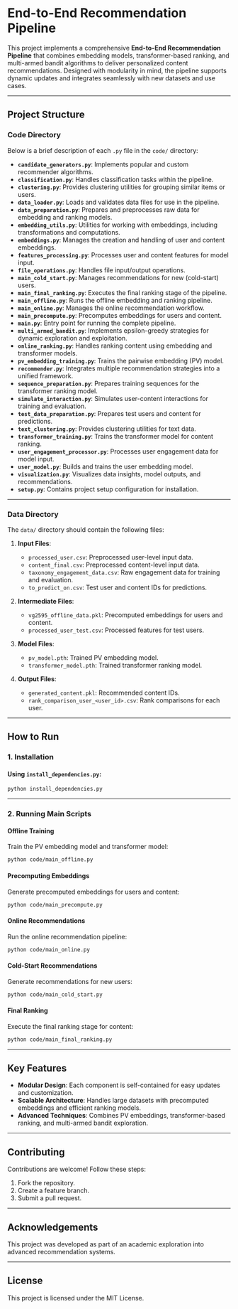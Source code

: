 # **End-to-End Recommendation Pipeline**

This project implements a comprehensive **End-to-End Recommendation Pipeline** that combines embedding models, transformer-based ranking, and multi-armed bandit algorithms to deliver personalized content recommendations. Designed with modularity in mind, the pipeline supports dynamic updates and integrates seamlessly with new datasets and use cases.

---

## **Project Structure**

### **Code Directory**
Below is a brief description of each `.py` file in the `code/` directory:

- **`candidate_generators.py`**: Implements popular and custom recommender algorithms.
- **`classification.py`**: Handles classification tasks within the pipeline.
- **`clustering.py`**: Provides clustering utilities for grouping similar items or users.
- **`data_loader.py`**: Loads and validates data files for use in the pipeline.
- **`data_preparation.py`**: Prepares and preprocesses raw data for embedding and ranking models.
- **`embedding_utils.py`**: Utilities for working with embeddings, including transformations and computations.
- **`embeddings.py`**: Manages the creation and handling of user and content embeddings.
- **`features_processing.py`**: Processes user and content features for model input.
- **`file_operations.py`**: Handles file input/output operations.
- **`main_cold_start.py`**: Manages recommendations for new (cold-start) users.
- **`main_final_ranking.py`**: Executes the final ranking stage of the pipeline.
- **`main_offline.py`**: Runs the offline embedding and ranking pipeline.
- **`main_online.py`**: Manages the online recommendation workflow.
- **`main_precompute.py`**: Precomputes embeddings for users and content.
- **`main.py`**: Entry point for running the complete pipeline.
- **`multi_armed_bandit.py`**: Implements epsilon-greedy strategies for dynamic exploration and exploitation.
- **`online_ranking.py`**: Handles ranking content using embedding and transformer models.
- **`pv_embedding_training.py`**: Trains the pairwise embedding (PV) model.
- **`recommender.py`**: Integrates multiple recommendation strategies into a unified framework.
- **`sequence_preparation.py`**: Prepares training sequences for the transformer ranking model.
- **`simulate_interaction.py`**: Simulates user-content interactions for training and evaluation.
- **`test_data_preparation.py`**: Prepares test users and content for predictions.
- **`text_clustering.py`**: Provides clustering utilities for text data.
- **`transformer_training.py`**: Trains the transformer model for content ranking.
- **`user_engagement_processor.py`**: Processes user engagement data for model input.
- **`user_model.py`**: Builds and trains the user embedding model.
- **`visualization.py`**: Visualizes data insights, model outputs, and recommendations.
- **`setup.py`**: Contains project setup configuration for installation.

---

### **Data Directory**
The `data/` directory should contain the following files:

1. **Input Files**:
   - `processed_user.csv`: Preprocessed user-level input data.
   - `content_final.csv`: Preprocessed content-level input data.
   - `taxonomy_engagement_data.csv`: Raw engagement data for training and evaluation.
   - `to_predict_on.csv`: Test user and content IDs for predictions.

2. **Intermediate Files**:
   - `vg2595_offline_data.pkl`: Precomputed embeddings for users and content.
   - `processed_user_test.csv`: Processed features for test users.

3. **Model Files**:
   - `pv_model.pth`: Trained PV embedding model.
   - `transformer_model.pth`: Trained transformer ranking model.

4. **Output Files**:
   - `generated_content.pkl`: Recommended content IDs.
   - `rank_comparison_user_<user_id>.csv`: Rank comparisons for each user.

---

## **How to Run**

### **1. Installation**

#### Using `install_dependencies.py`:
```bash
python install_dependencies.py
```

---

### **2. Running Main Scripts**

#### **Offline Training**
Train the PV embedding model and transformer model:
```bash
python code/main_offline.py
```

#### **Precomputing Embeddings**
Generate precomputed embeddings for users and content:
```bash
python code/main_precompute.py
```

#### **Online Recommendations**
Run the online recommendation pipeline:
```bash
python code/main_online.py
```

#### **Cold-Start Recommendations**
Generate recommendations for new users:
```bash
python code/main_cold_start.py
```

#### **Final Ranking**
Execute the final ranking stage for content:
```bash
python code/main_final_ranking.py
```

---

## **Key Features**
- **Modular Design**: Each component is self-contained for easy updates and customization.
- **Scalable Architecture**: Handles large datasets with precomputed embeddings and efficient ranking models.
- **Advanced Techniques**: Combines PV embeddings, transformer-based ranking, and multi-armed bandit exploration.

---

## **Contributing**
Contributions are welcome! Follow these steps:
1. Fork the repository.
2. Create a feature branch.
3. Submit a pull request.

---

## **Acknowledgements**
This project was developed as part of an academic exploration into advanced recommendation systems.

---

## **License**
This project is licensed under the MIT License.
